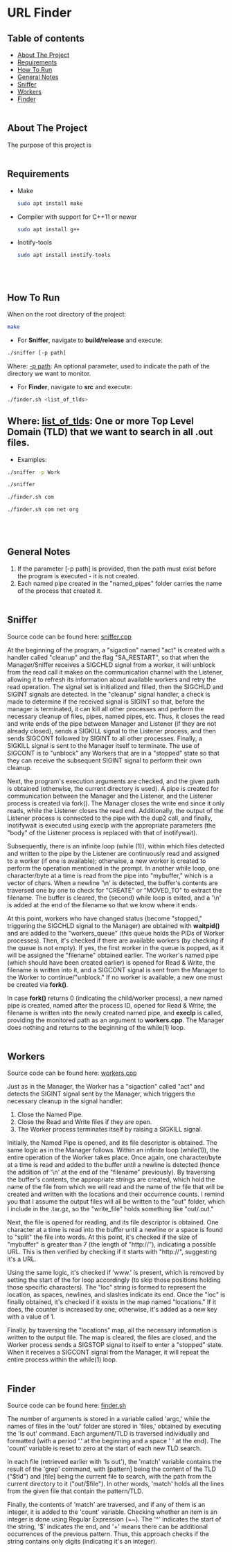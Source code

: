 # URL Finder

## Table of contents
* [About The Project](#about-the-project)
* [Requirements](#requirements)
* [How To Run](#how-to-run)
* [General Notes](#general-notes)
* [Sniffer](#sniffer)
* [Workers](#workers)
* [Finder](#finder)
<br/><br/>

## About The Project
The purpose of this project is
<br/><br/>

## Requirements
* Make
  ```sh
  sudo apt install make
  ```
* Compiler with support for C++11 or newer
  ```sh
  sudo apt install g++
  ```
* Inotify-tools
  ```sh
  sudo apt install inotify-tools
  ```
<br/><br/>

## How To Run 
When on the root directory of the project:
```sh
make
```
* For **Sniffer**, navigate to **build/release** and execute:
```sh
./sniffer [-p path]
```
Where:
<u>-p path</u>: An optional parameter, used to indicate the path of the directory we want to monitor.

* For **Finder**, navigate to **src** and execute:
```sh
./finder.sh <list_of_tlds>
```
Where:
<u>list_of_tlds</u>: One or more Top Level Domain (TLD) that we want to search in all .out files.
---
* Examples:
```sh
./sniffer -p Work
```
```sh
./sniffer
```
```sh
./finder.sh com
```
```sh
./finder.sh com net org
```
<br/><br/>

## General Notes
1. If the parameter [-p path] is provided, then the path must exist before the program is executed - it is not created.
2. Each named pipe created in the "named_pipes" folder carries the name of the process that created it.
<br/><br/>

## Sniffer
Source code can be found here: [sniffer.cpp](https://github.com/chrisioan/URL-Finder/blob/main/src/sniffer.cpp)

At the beginning of the program, a "sigaction" named "act" is created with a handler called "cleanup" and the flag "SA_RESTART", so that when the Manager/Sniffer receives a SIGCHLD signal from a worker, it will unblock from the read call it makes on the communication channel with the Listener, allowing it to refresh its information about available workers and retry the read operation. The signal set is initialized and filled, then the SIGCHLD and SIGINT signals are detected. In the "cleanup" signal handler, a check is made to determine if the received signal is SIGINT so that, before the manager is terminated, it can kill all other processes and perform the necessary cleanup of files, pipes, named pipes, etc. Thus, it closes the read and write ends of the pipe between Manager and Listener (if they are not already closed), sends a SIGKILL signal to the Listener process, and then sends SIGCONT followed by SIGINT to all other processes. Finally, a SIGKILL signal is sent to the Manager itself to terminate. The use of SIGCONT is to "unblock" any Workers that are in a "stopped" state so that they can receive the subsequent SIGINT signal to perform their own cleanup.

Next, the program's execution arguments are checked, and the given path is obtained (otherwise, the current directory is used). A pipe is created for communication between the Manager and the Listener, and the Listener process is created via fork(). The Manager closes the write end since it only reads, while the Listener closes the read end. Additionally, the output of the Listener process is connected to the pipe with the dup2 call, and finally, inotifywait is executed using execlp with the appropriate parameters (the "body" of the Listener process is replaced with that of inotifywait).

Subsequently, there is an infinite loop (while (1)), within which files detected and written to the pipe by the Listener are continuously read and assigned to a worker (if one is available); otherwise, a new worker is created to perform the operation mentioned in the prompt. In another while loop, one character/byte at a time is read from the pipe into "mybuffer," which is a vector of chars. When a newline '\n' is detected, the buffer's contents are traversed one by one to check for "CREATE" or "MOVED_TO" to extract the filename. The buffer is cleared, the (second) while loop is exited, and a '\n' is added at the end of the filename so that we know where it ends.

At this point, workers who have changed status (become "stopped," triggering the SIGCHLD signal to the Manager) are obtained with **waitpid()** and are added to the "workers_queue" (this queue holds the PIDs of Worker processes). Then, it's checked if there are available workers (by checking if the queue is not empty). If yes, the first worker in the queue is popped, as it will be assigned the "filename" obtained earlier. The worker's named pipe (which should have been created earlier) is opened for Read & Write, the filename is written into it, and a SIGCONT signal is sent from the Manager to the Worker to continue/"unblock." If no worker is available, a new one must be created via **fork()**.

In case **fork()** returns 0 (indicating the child/worker process), a new named pipe is created, named after the process ID, opened for Read & Write, the filename is written into the newly created named pipe, and **execlp** is called, providing the monitored path as an argument to **workers.cpp**. The Manager does nothing and returns to the beginning of the while(1) loop.
<br/><br/>

## Workers
Source code can be found here: [workers.cpp](https://github.com/chrisioan/URL-Finder/blob/main/src/workers.cpp)

Just as in the Manager, the Worker has a "sigaction" called "act" and detects the SIGINT signal sent by the Manager, which triggers the necessary cleanup in the signal handler:
1. Close the Named Pipe.
2. Close the Read and Write files if they are open.
3. The Worker process terminates itself by raising a SIGKILL signal.

Initially, the Named Pipe is opened, and its file descriptor is obtained. The same logic as in the Manager follows. Within an infinite loop (while(1)), the entire operation of the Worker takes place. Once again, one character/byte at a time is read and added to the buffer until a newline is detected (hence the addition of '\n' at the end of the "filename" previously). By traversing the buffer's contents, the appropriate strings are created, which hold the name of the file from which we will read and the name of the file that will be created and written with the locations and their occurrence counts. I remind you that I assume the output files will all be written to the "out" folder, which I include in the .tar.gz, so the "write_file" holds something like "out/<filename>.out."

Next, the file is opened for reading, and its file descriptor is obtained. One character at a time is read into the buffer until a newline or a space is found to "split" the file into words. At this point, it's checked if the size of "mybuffer" is greater than 7 (the length of "http://"), indicating a possible URL. This is then verified by checking if it starts with "http://", suggesting it's a URL.

Using the same logic, it's checked if 'www.' is present, which is removed by setting the start of the for loop accordingly (to skip those positions holding those specific characters). The "loc" string is formed to represent the location, as spaces, newlines, and slashes indicate its end. Once the "loc" is finally obtained, it's checked if it exists in the map named "locations." If it does, the counter is increased by one; otherwise, it's added as a new key with a value of 1.

Finally, by traversing the "locations" map, all the necessary information is written to the output file. The map is cleared, the files are closed, and the Worker process sends a SIGSTOP signal to itself to enter a "stopped" state. When it receives a SIGCONT signal from the Manager, it will repeat the entire process within the while(1) loop.
<br/><br/>

## Finder
Source code can be found here: [finder.sh](https://github.com/chrisioan/URL-Finder/blob/main/src/finder.sh)

The number of arguments is stored in a variable called 'argc,' while the names of files in the 'out/' folder are stored in 'files,' obtained by executing the 'ls out' command. Each argument/TLD is traversed individually and formatted (with a period '.' at the beginning and a space ' ' at the end). The 'count' variable is reset to zero at the start of each new TLD search.

In each file (retrieved earlier with 'ls out'), the 'match' variable contains the result of the 'grep' command, with [pattern] being the content of the TLD ("$tld") and [file] being the current file to search, with the path from the current directory to it ("out/$file"). In other words, 'match' holds all the lines from the given file that contain the pattern/TLD.

Finally, the contents of 'match' are traversed, and if any of them is an integer, it is added to the 'count' variable. Checking whether an item is an integer is done using Regular Expression (=~). The '^' indicates the start of the string, '$' indicates the end, and '+' means there can be additional occurrences of the previous pattern. Thus, this approach checks if the string contains only digits (indicating it's an integer).
<br/><br/>